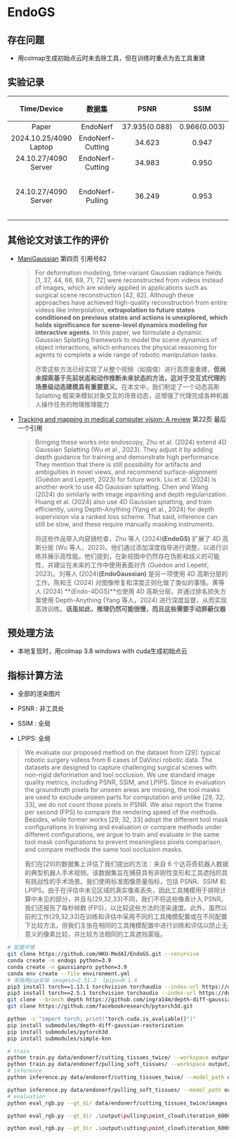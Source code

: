 # EndoGS

## 存在问题

+ 用colmap生成初始点云时未去除工具，但在训练时重点为去工具重建

## 实验记录

|      Time/Device       |      数据集      |     PSNR      |     SSIM     |    LPIPS     |             备注             | Train Time | GPU Memory | 迭代次数 |
| :--------------------: | :--------------: | :-----------: | :----------: | :----------: | :--------------------------: | :--------: | :--------: | :------: |
|         Paper          |     EndoNerf     | 37.935(0.088) | 0.966(0.003) | 0.066(0.030) |                              |            |            |  3K+60K  |
| 2024.10.25/4090 Laptop | EndoNerf-Cutting |    34.623     |    0.947     |    0.0486    |                              |            |            |  3K+60K  |
|  24.10.27/4090 Server  | EndoNerf-Cutting |    34.983     |    0.950     |    0.048     |                              |     1h     |    Full    |  3K+60K  |
|  24.10.27/4090 Server  | EndoNerf-Pulling |    36.249     |    0.953     |    0.0699    | colmap 3.8 windows with cuda |  40 mins   |    Full    |  3K+60K  |



## 其他论文对该工作的评价

+ [ManiGaussian](https://arxiv.org/pdf/2403.08321) 第四页 引用号82

    > For deformation modeling, time-variant Gaussian radiance fields [1, 37, 44, 66, 69, 71, 72] were reconstructed from videos instead of images, which are widely applied in applications such as surgical scene reconstruction [42, 82]. Although these approaches have achieved high-quality reconstruction from entire videos like interpolation, **extrapolation to future states conditioned on previous states and actions is unexplored, which holds significance for scene-level dynamics modeling for interactive agents**. In this paper, we formulate a dynamic Gaussian Splatting framework to model the scene dynamics of object interactions, which enhances the physical reasoning for agents to complete a wide range of robotic manipulation tasks.
    >
    > 尽管这些方法已经实现了从整个视频（如插值）进行高质量重建，**但尚未探索基于先前状态和动作推断未来状态的方法，这对于交互式代理的场景级动态建模具有重要意义**。在本文中，我们制定了一个动态高斯 Splatting 框架来模拟对象交互的场景动态，这增强了代理完成各种机器人操作任务的物理推理能力 

+ [Tracking and mapping in medical computer vision: A review](https://www.sciencedirect.com/science/article/pii/S1361841524000562)  第22页 最后一个引用

    > Bringing these works into endoscopy, Zhu et al. (2024) extend 4D Gaussian Splatting (Wu et al., 2023). They adjust it by adding depth guidance for training and demonstrate high performance. They mention that there is still possibility for artifacts and ambiguities in novel views, and recommend surface-alignment (Guédon and Lepetit, 2023) for future work. Liu et al. (2024) is another work to use 4D Gaussian splatting. Chen and Wang (2024) do similarly with image inpainting and depth regularization. Huang et al. (2024) also use 4D Gaussian splatting, and train efficiently, using Depth-Anything (Yang et al., 2024) for depth supervision via a ranked loss scheme. That said, inference can still be slow, and these require manually masking instruments.
    >
    > 将这些作品带入内窥镜检查，Zhu 等人 (2024)**(EndoGS)** 扩展了 4D 高斯分层 (Wu 等人，2023)。他们通过添加深度指导进行调整，以进行训练并展示高性能。他们提到，在新视图中仍然存在伪影和歧义的可能性，并建议在未来的工作中使用表面对齐 (Guédon and Lepetit, 2023)。刘等人 (2024)**(EndoGaussian)** 是另一项使用 4D 高斯分层的工作。陈和王 (2024) 对图像修复和深度正则化做了类似的事情。黄等人 (2024) **(Endo-4DGS)**也使用 4D 高斯分层，并通过排名损失方案使用 Depth-Anything (Yang 等人，2024) 进行深度监督，从而实现高效训练。**话虽如此，推理仍然可能很慢，而且这些需要手动屏蔽仪器**

## 预处理方法

+ 本地复现时，用colmap 3.8 windows with cuda生成初始点云

## 指标计算方法

+ 全部的渲染图片

+ PSNR : 非工具处
+ SSIM : 全局
+ LPIPS: 全局

> We evaluate our proposed method on the dataset from [29]: typical robotic surgery videos from 6 cases of DaVinci robotic data. The datasets are designed to capture challenging surgical scenes with non-rigid deformation and tool occlusion. We use standard image quality metrics, including PSNR, SSIM, and LPIPS. Since in evaluation the groundtruth pixels for unseen areas are missing, the tool masks are used to exclude unseen parts for computation and unlike [29, 32, 33], we do not count those pixels in PSNR. We also report the frame per second (FPS) to compare the rendering speed of the methods. Besides, while former works [29, 32, 33] adopt the different tool mask configurations in training and evaluation or compare methods under different configurations, we argue to train and evaluate in the same tool mask configurations to prevent meaningless pixels comparison, and compare methods the same tool occlusion masks.
>
> 我们在[29]的数据集上评估了我们提出的方法：来自 6 个达芬奇机器人数据的典型机器人手术视频。该数据集旨在捕获具有非刚性变形和工具遮挡的具有挑战性的手术场景。我们使用标准图像质量指标，包括 PSNR、SSIM 和 LPIPS。由于在评估中未见区域的真实像素丢失，因此工具掩模用于排除计算中未见的部分，并且与[29,32,33]不同，我们不将这些像素计入 PSNR。我们还报告了每秒帧数 (FPS)，以比较这些方法的渲染速度。此外，虽然以前的工作[29,32,33]在训练和评估中采用不同的工具掩模配置或在不同配置下比较方法，但我们主张在相同的工具掩模配置中进行训练和评估以防止无意义的像素比较，并比较方法相同的工具遮挡蒙版。

```bash
# 配置环境
git clone https://github.com/HKU-MedAI/EndoGS.git --recursive
conda create -n endogs python=3.9  
conda create -n gaussianpro python=3.9 
conda env create --file environment.yml
# 单独用pip安装 imageio=2.31.2  lpips=0.1.4
pip3 install torch==1.13.1 torchvision torchaudio --index-url https://download.pytorch.org/whl/cu118
pip3 install torch==2.5.1 torchvision torchaudio --index-url https://download.pytorch.org/whl/cu118
git clone --branch depth https://github.com/ingra14m/depth-diff-gaussian-rasterization.git --recursive
git clone https://github.com/facebookresearch/pytorch3d.git

python -c "import torch; print("torch.cuda.is_avaliable()")"
pip install submodules/depth-diff-gaussian-rasterization
pip install submodules/pytorch3d
pip install submodules/simple-knn

# train
python train.py data/endonerf/cutting_tissues_twice/ --workspace output/cutting/
python train.py data/endonerf/pulling_soft_tissues/ --workspace output/pulling/
# inference
python inference.py data/endonerf/cutting_tissues_twice/ --model_path output/cutting/point_cloud/iteration_60000

python inference.py data/endonerf/pulling_soft_tissues/ --model_path output/pulling/point_cloud/iteration_60000
# evaluation
python eval_rgb.py --gt_dir data/endonerf/cutting_tissues_twice/images --mask_dir data/endonerf/cutting_tissues_twice/gt_masks --img_dir output/cutting/point_cloud/iteration_60000/render

python eval_rgb.py --gt_dir .\output\pulling\point_cloud\iteration_60000\gt_choose --mask_dir .\output\pulling\point_cloud\iteration_60000\masks_choose --img_dir .\output\pulling\point_cloud\iteration_60000\render_choose

python eval_rgb.py --gt_dir .\output\cutting\point_cloud\iteration_60000\gt_choose --mask_dir .\output\cutting\point_cloud\iteration_60000\masks_choose --img_dir .\output\cutting\point_cloud\iteration_60000\render_choose
```

